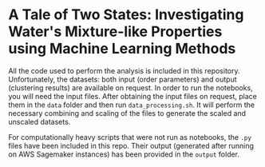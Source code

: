 # A Tale of Two States: Investigating Water's Mixture-like Properties using Machine Learning Methods

All the code used to perform the analysis is included in this repository. Unfortunately, the datasets: both input (order parameters) and output (clustering results) are available on request. In order to run the notebooks, you will need the input files. After obtaining the input files on request, place them in the `data` folder and then run `data_processing.sh`. It will perform the necessary combining and scaling of the files to generate the scaled and unscaled datasets. 

For computationally heavy scripts that were not run as notebooks, the `.py` files have been included in this repo. Their output (generated after running on AWS Sagemaker instances) has been provided in the `output` folder.
